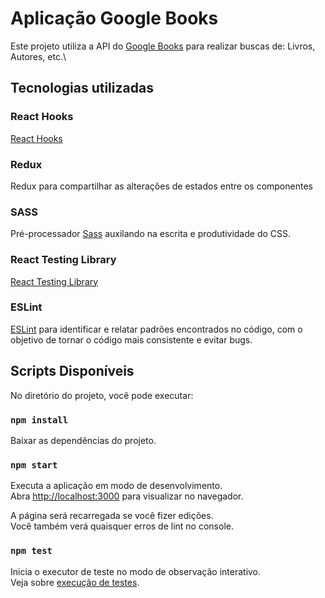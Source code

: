 # Aplicação Google Books

Este projeto utiliza a API do [Google Books](https://developers.google.com/books/) para realizar buscas de: Livros, Autores, etc.\

## Tecnologias utilizadas

### React Hooks
[React Hooks](https://pt-br.reactjs.org/docs/hooks-intro.html)

### Redux
Redux para compartilhar as alterações de estados entre os componentes

### SASS
Pré-processador [Sass](https://sass-lang.com/documentation) auxilando na escrita e produtividade do CSS.

### React Testing Library
[React Testing Library](https://testing-library.com/docs/react-testing-library/intro/)

### ESLint
[ESLint](https://eslint.org/) para identificar e relatar padrões encontrados no código, com o objetivo de tornar o código mais consistente e evitar bugs.

## Scripts Disponíveis
No diretório do projeto, você pode executar:

### `npm install`
Baixar as dependências do projeto.

### `npm start`
Executa a aplicação em modo de desenvolvimento.\
Abra [http://localhost:3000](http://localhost:3000) para visualizar no navegador.

A página será recarregada se você fizer edições. \
Você também verá quaisquer erros de lint no console.

### `npm test`

Inicia o executor de teste no modo de observação interativo.\
Veja sobre [execução de testes](https://facebook.github.io/create-react-app/docs/running-tests).


